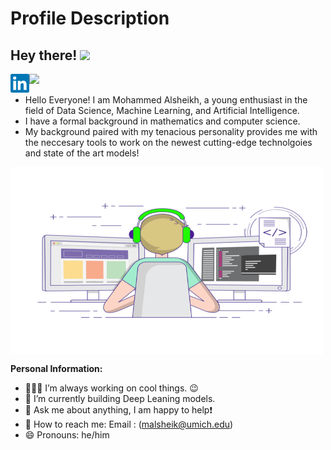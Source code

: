 # Profile Description
## Hey there! <img src="https://media.giphy.com/media/hvRJCLFzcasrR4ia7z/giphy.gif" width="25px">


<a href="https://www.linkedin.com/in/021517">
  <img align="left" alt="My LinkdeIn" width="30px" src="https://github.com/malsheikcomp/malsheikcomp/blob/main/assets/linkedin.svg" />
</a>

![](https://visitor-badge.glitch.me/badge?page_id=malsheikcomp)
<br/>

- Hello Everyone! I am Mohammed Alsheikh, a young enthusiast in the field of Data Science, Machine Learning, and Artificial Intelligence.
- I have a formal background in mathematics and computer science.
- My background paired with my tenacious personality provides me with the neccesary tools to work on the newest cutting-edge technolgoies and state of the art models!

<img align="center" alt="GIF" src="https://github.com/malsheikcomp/malsheikcomp/blob/main/assets/coding-freak.gif" width="500" height="300" />

**Personal Information:**
- 👨🏽‍💻 I’m always working on cool things. :wink:
- 🌱 I’m currently building Deep Leaning models.
- 💬 Ask me about anything, I am happy to help❗
- 📧 How to reach me: Email : (malsheik@umich.edu)
- 😄 Pronouns: he/him

